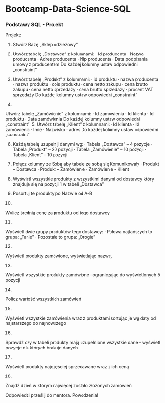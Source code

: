 # Bootcamp-Data-Science-SQL
### Podstawy SQL - Projekt
Projekt: 

1.
    Stwórz Bazę „Sklep odzieżowy” 
2.
    Utwórz tabelę „Dostawca” z kolumnami:
·       Id producenta
·       Nazwa producenta
·       Adres producenta
·       Nip producenta
·       Data podpisania umowy z producentem
Do każdej kolumny ustaw odpowiedni „constraint” 

3.
    Utwórz tabelę „Produkt” z kolumnami:
·       id produktu
·       nazwa producenta
·       nazwa produktu
·       opis produktu
·       cena netto zakupu
·       cena brutto zakupu
·       cena netto sprzedaży
·       cena brutto sprzedaży
·       procent VAT sprzedaży
Do każdej kolumny ustaw odpowiedni „constraint” 

4.
  Utwórz tabelę „Zamówienie” z kolumnami:
·       Id zamówienia
·       Id klienta
·       Id produktu
·       Data zamówienia
Do każdej kolumny ustaw odpowiedni „constraint”
 5.
    Utwórz tabelę „Klient” z kolumnami:
·       Id klienta
·       Id zamówienia
·       Imię
·       Nazwisko
·       adres
Do każdej kolumny ustaw odpowiedni „constraint”

6.
    Każdą tabelę uzupełnij danymi wg:
·       Tabela „Dostawca” – 4 pozycje
·       Tabela „Produkt” – 20 pozycji
·       Tabela „Zamówienie” – 10 pozycji
·       Tabela „Klient” – 10 pozycji

7.
     Połącz kolumny ze Sobą aby tabele ze sobą się Komunikowały
·       Produkt – Dostawca
·       Produkt – Zamówienie
·       Zamówienie - Klient 
8.
    Wyświetl wszystkie produkty z wszystkimi danymi od dostawcy który
znajduje się na pozycji 1 w tabeli „Dostawca” 

9.
   Posortuj te produkty po Nazwie od A-B 

10.
   Wylicz średnią cenę za produktu od tego dostawcy

11.
   Wyświetl dwie grupy produktów tego dostawcy:
·       Połowa najtańszych to grupa: „Tanie”
·       Pozostałe to grupa: „Drogie”

12.
  Wyświetl produkty zamówione, wyświetlając nazwę,


13.
  Wyświetl wszystkie produkty zamówione –ograniczając do wyświetlonych 5 pozycji

14.
  Policz wartość wszystkich zamówień

15.
  Wyświetl wszystkie zamówienia wraz z produktami sortując je wg daty
od najstarszego do najnowszego

16.
   Sprawdź czy w tabeli produkty mają uzupełnione wszystkie dane –
wyświetl pozycje dla których brakuje danych

17.
   Wyświetl produkty najczęściej sprzedawane wraz z ich ceną

18.
  Znajdź dzień w którym najwięcej zostało złożonych zamówień

Odpowiedzi prześlij do mentora. Powodzenia!
